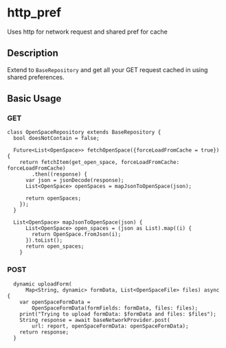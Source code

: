 # http_pref

Uses http for network request and shared pref for cache

## Description
Extend to `BaseRepository` and get all your GET request cached in using shared preferences.


## Basic Usage
### GET
```
class OpenSpaceRepository extends BaseRepository {
  bool doesNotContain = false;

  Future<List<OpenSpace>> fetchOpenSpace({forceLoadFromCache = true}) {
    return fetchItem(get_open_space, forceLoadFromCache: forceLoadFromCache)
        .then((response) {
      var json = jsonDecode(response);
      List<OpenSpace> openSpaces = mapJsonToOpenSpace(json);

      return openSpaces;
    });
  }

  List<OpenSpace> mapJsonToOpenSpace(json) {
      List<OpenSpace> open_spaces = (json as List).map((i) {
        return OpenSpace.fromJson(i);
      }).toList();
      return open_spaces;
    }
```

### POST
```
  dynamic uploadForm(
      Map<String, dynamic> formData, List<OpenSpaceFile> files) async {
    var openSpaceFormData =
        OpenSpaceFormData(formFields: formData, files: files);
    print("Trying to upload formData: $formData and files: $files");
    String response = await baseNetworkProvider.post(
        url: report, openSpaceFormData: openSpaceFormData);
    return response;
  }
```